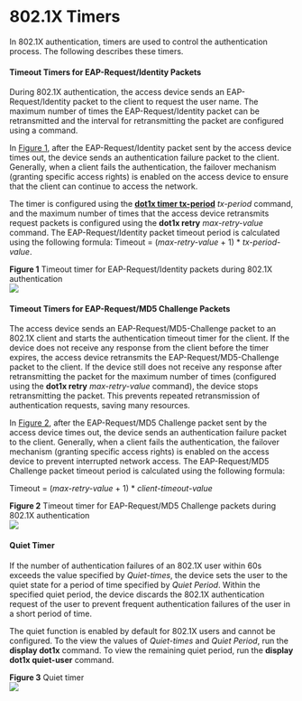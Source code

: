 802.1X Timers
=============

In 802.1X authentication, timers are used to control the authentication process. The following describes these timers.

#### Timeout Timers for EAP-Request/Identity Packets

During 802.1X authentication, the access device sends an EAP-Request/Identity packet to the client to request the user name. The maximum number of times the EAP-Request/Identity packet can be retransmitted and the interval for retransmitting the packet are configured using a command.

In [Figure 1](#EN-US_CONCEPT_0000001563880141__fig_dc_cfg_nac_0101p01), after the EAP-Request/Identity packet sent by the access device times out, the device sends an authentication failure packet to the client. Generally, when a client fails the authentication, the failover mechanism (granting specific access rights) is enabled on the access device to ensure that the client can continue to access the network.

The timer is configured using the [**dot1x timer tx-period**](cmdqueryname=dot1x+timer+tx-period) *tx-period* command, and the maximum number of times that the access device retransmits request packets is configured using the **dot1x retry** *max-retry-value* command. The EAP-Request/Identity packet timeout period is calculated using the following formula: Timeout = (*max-retry-value* + 1) \* *tx-period-value*.

**Figure 1** Timeout timer for EAP-Request/Identity packets during 802.1X authentication  
![](figure/en-us_image_0000001512681190.png)

#### Timeout Timers for EAP-Request/MD5 Challenge Packets

The access device sends an EAP-Request/MD5-Challenge packet to an 802.1X client and starts the authentication timeout timer for the client. If the device does not receive any response from the client before the timer expires, the access device retransmits the EAP-Request/MD5-Challenge packet to the client. If the device still does not receive any response after retransmitting the packet for the maximum number of times (configured using the **dot1x retry** *max-retry-value* command), the device stops retransmitting the packet. This prevents repeated retransmission of authentication requests, saving many resources.

In [Figure 2](#EN-US_CONCEPT_0000001563880141__fig_dc_cfg_nac_0021p01), after the EAP-Request/MD5 Challenge packet sent by the access device times out, the device sends an authentication failure packet to the client. Generally, when a client fails the authentication, the failover mechanism (granting specific access rights) is enabled on the access device to prevent interrupted network access. The EAP-Request/MD5 Challenge packet timeout period is calculated using the following formula:

Timeout = (*max-retry-value* + 1) \* *client-timeout-value*

**Figure 2** Timeout timer for EAP-Request/MD5 Challenge packets during 802.1X authentication  
![](figure/en-us_image_0000001512840786.png)

#### Quiet Timer

If the number of authentication failures of an 802.1X user within 60s exceeds the value specified by *Quiet-times*, the device sets the user to the quiet state for a period of time specified by *Quiet Period*. Within the specified quiet period, the device discards the 802.1X authentication request of the user to prevent frequent authentication failures of the user in a short period of time.

The quiet function is enabled by default for 802.1X users and cannot be configured. To the view the values of *Quiet-times* and *Quiet Period*, run the **display dot1x** command. To view the remaining quiet period, run the **display dot1x quiet-user** command.

**Figure 3** Quiet timer  
![](figure/en-us_image_0000001563880313.png)